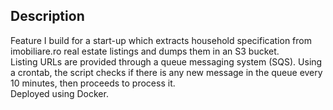 ## Description
Feature I build for a start-up which extracts household specification from imobiliare.ro real estate listings and dumps them in an S3 bucket.  
Listing URLs are provided through a queue messaging system (SQS). Using a crontab, the script checks if there is any new message in the queue every 10 minutes, then proceeds to process it.  
Deployed using Docker.